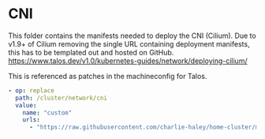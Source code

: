 # CNI

This folder contains the manifests needed to deploy the CNI (Cilium). Due to v1.9+ of Cilium removing the single URL containing deployment manifests, this has to be templated out and hosted on GitHub. https://www.talos.dev/v1.0/kubernetes-guides/network/deploying-cilium/

This is referenced as patches in the machineconfig for Talos.

```yaml
- op: replace
  path: /cluster/network/cni
  value:
    name: "custom"
    urls:
      - "https://raw.githubusercontent.com/charlie-haley/home-cluster/main/integrations/sidero/custom/cni/cilium-deployment.yaml
```
